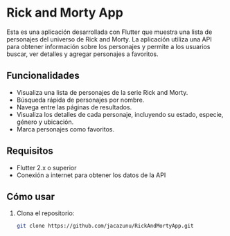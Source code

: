 # Rick and Morty App

Esta es una aplicación desarrollada con Flutter que muestra una lista de personajes del universo de Rick and Morty. La aplicación utiliza una API para obtener información sobre los personajes y permite a los usuarios buscar, ver detalles y agregar personajes a favoritos.

## Funcionalidades

- Visualiza una lista de personajes de la serie Rick and Morty.
- Búsqueda rápida de personajes por nombre.
- Navega entre las páginas de resultados.
- Visualiza los detalles de cada personaje, incluyendo su estado, especie, género y ubicación.
- Marca personajes como favoritos.

## Requisitos

- Flutter 2.x o superior
- Conexión a internet para obtener los datos de la API

## Cómo usar

1. Clona el repositorio:
   ```bash
   git clone https://github.com/jacazunu/RickAndMortyApp.git
